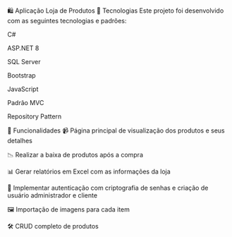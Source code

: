 🛍️ Aplicação Loja de Produtos
🚀 Tecnologias
Este projeto foi desenvolvido com as seguintes tecnologias e padrões:

C#

ASP.NET 8

SQL Server

Bootstrap

JavaScript

Padrão MVC

Repository Pattern

🚀 Funcionalidades
📹 Página principal de visualização dos produtos e seus detalhes

📉 Realizar a baixa de produtos após a compra

📊 Gerar relatórios em Excel com as informações da loja

🔐 Implementar autenticação com criptografia de senhas e criação de usuário administrador e cliente

🖼️ Importação de imagens para cada item

🛠️ CRUD completo de produtos




